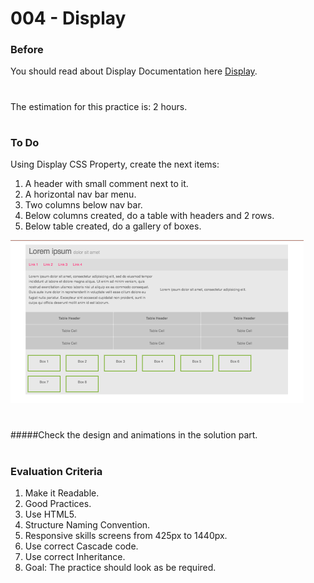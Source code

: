 # 004 - Display

### Before 
You should read about Display Documentation here [Display][1].

#
The estimation for this practice is: 2 hours.
#

### To Do

Using Display CSS Property, create the next items:

1. A header with small comment next to it.
2. A horizontal nav bar menu.
3. Two columns below nav bar.
4. Below columns created, do a table with headers and 2 rows. 
5. Below table created, do a gallery of boxes. 

![alt text](solved/items.png)

#
 #####Check the design and animations in the solution part.
#

### Evaluation Criteria

1. Make it Readable.
2. Good Practices.
3. Use HTML5.
4. Structure Naming Convention.
5. Responsive skills screens from 425px to 1440px.
6. Use correct Cascade code.
7. Use correct Inheritance.
8. Goal: The practice should look as be required.

[1]: https://css-tricks.com/almanac/properties/d/display/
